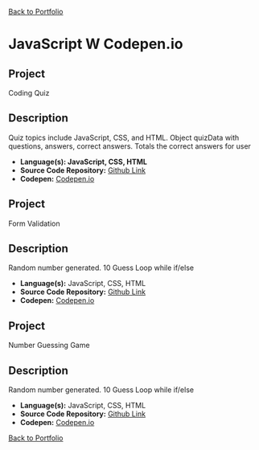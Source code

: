 [Back to Portfolio](./)

JavaScript W Codepen.io
===============

## Project
Coding Quiz
## Description
Quiz topics include JavaScript, CSS, and HTML. Object quizData with questions, answers, correct answers. Totals the correct answers for user

-   **Language(s): JavaScript, CSS, HTML**
-   **Source Code Repository:** [Github Link](https://github.com/ckyleflynndev/JS_CodingQuizApp)  
-   **Codepen:** [Codepen.io](https://codepen.io/Ckflynndev/pen/gOWvdOy?editors=0100)

## Project
Form Validation
## Description
Random number generated. 10 Guess Loop while if/else

-   **Language(s):** JavaScript, CSS, HTML
-   **Source Code Repository:** [Github Link](https://github.com/ckyleflynndev/JS_FormValidation)  
-   **Codepen:** [Codepen.io](https://codepen.io/Ckflynndev/pen/WNjMgpw)

## Project
Number Guessing Game
## Description
Random number generated. 10 Guess Loop while if/else

-   **Language(s):** JavaScript, CSS, HTML
-   **Source Code Repository:** [Github Link](https://github.com/ckyleflynndev/JS_NumberGuessingGame)  
-   **Codepen:** [Codepen.io](https://codepen.io/Ckflynndev/pen/rNmJrdL)



[Back to Portfolio](./)


